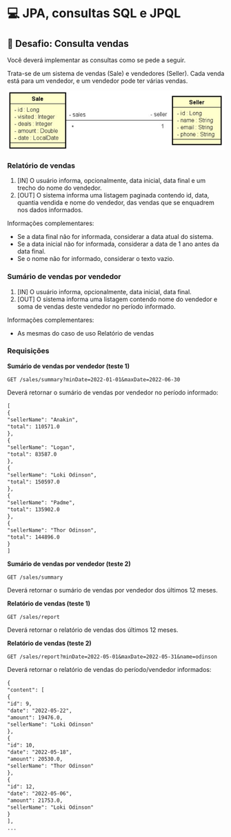 # 💻 JPA, consultas SQL e JPQL

## 📝 Desafio: Consulta vendas
Você deverá implementar as consultas como se pede a seguir.

Trata-se de um sistema de vendas (Sale) e vendedores (Seller). Cada venda está para um vendedor, e um vendedor pode ter várias vendas.

![vendas](vendas.png)

### Relatório de vendas

1. [IN] O usuário informa, opcionalmente, data inicial, data final e um trecho do nome do vendedor. 
2. [OUT] O sistema informa uma listagem paginada contendo id, data, quantia vendida e nome do vendedor, das vendas que se enquadrem nos dados informados.

Informações complementares:
- Se a data final não for informada, considerar a data atual do sistema. 
- Se a data inicial não for informada, considerar a data de 1 ano antes da data final. 
- Se o nome não for informado, considerar o texto vazio.

### Sumário de vendas por vendedor

1. [IN] O usuário informa, opcionalmente, data inicial, data final.
2. [OUT] O sistema informa uma listagem contendo nome do vendedor e soma de vendas deste vendedor no período informado.

Informações complementares:
- As mesmas do caso de uso Relatório de vendas

### Requisições

**Sumário de vendas por vendedor (teste 1)**
```
GET /sales/summary?minDate=2022-01-01&maxDate=2022-06-30
```
Deverá retornar o sumário de vendas por vendedor no período informado:
```
[
{
"sellerName": "Anakin",
"total": 110571.0
},
{
"sellerName": "Logan",
"total": 83587.0
},
{
"sellerName": "Loki Odinson",
"total": 150597.0
},
{
"sellerName": "Padme",
"total": 135902.0
},
{
"sellerName": "Thor Odinson",
"total": 144896.0
}
]
```

**Sumário de vendas por vendedor (teste 2)**
```
GET /sales/summary
```
Deverá retornar o sumário de vendas por vendedor dos últimos 12 meses.

**Relatório de vendas (teste 1)**
```
GET /sales/report
```
Deverá retornar o relatório de vendas dos últimos 12 meses.

**Relatório de vendas (teste 2)**
```
GET /sales/report?minDate=2022-05-01&maxDate=2022-05-31&name=odinson
```
Deverá retornar o relatório de vendas do período/vendedor informados:
```
{
"content": [
{
"id": 9,
"date": "2022-05-22",
"amount": 19476.0,
"sellerName": "Loki Odinson"
},
{
"id": 10,
"date": "2022-05-18",
"amount": 20530.0,
"sellerName": "Thor Odinson"
},
{
"id": 12,
"date": "2022-05-06",
"amount": 21753.0,
"sellerName": "Loki Odinson"
}
],
...
```